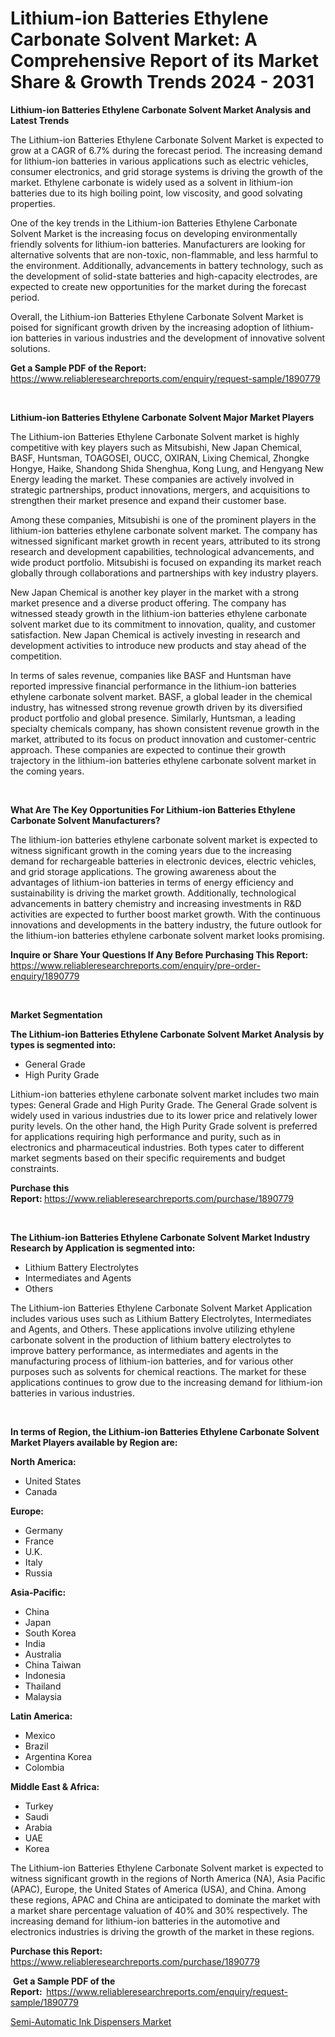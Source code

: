 <p><h1>Lithium-ion Batteries Ethylene Carbonate Solvent Market: A Comprehensive Report of its Market Share & Growth Trends 2024 - 2031</h1></p><p><strong>Lithium-ion Batteries Ethylene Carbonate Solvent Market Analysis and Latest Trends</strong></p>
<p><p>The Lithium-ion Batteries Ethylene Carbonate Solvent Market is expected to grow at a CAGR of 6.7% during the forecast period. The increasing demand for lithium-ion batteries in various applications such as electric vehicles, consumer electronics, and grid storage systems is driving the growth of the market. Ethylene carbonate is widely used as a solvent in lithium-ion batteries due to its high boiling point, low viscosity, and good solvating properties. </p><p>One of the key trends in the Lithium-ion Batteries Ethylene Carbonate Solvent Market is the increasing focus on developing environmentally friendly solvents for lithium-ion batteries. Manufacturers are looking for alternative solvents that are non-toxic, non-flammable, and less harmful to the environment. Additionally, advancements in battery technology, such as the development of solid-state batteries and high-capacity electrodes, are expected to create new opportunities for the market during the forecast period.</p><p>Overall, the Lithium-ion Batteries Ethylene Carbonate Solvent Market is poised for significant growth driven by the increasing adoption of lithium-ion batteries in various industries and the development of innovative solvent solutions.</p></p>
<p><strong>Get a Sample PDF of the Report:&nbsp;</strong> <a href="https://www.reliableresearchreports.com/enquiry/request-sample/1890779">https://www.reliableresearchreports.com/enquiry/request-sample/1890779</a></p>
<p>&nbsp;</p>
<p><strong>Lithium-ion Batteries Ethylene Carbonate Solvent Major Market Players</strong></p>
<p><p>The Lithium-ion Batteries Ethylene Carbonate Solvent market is highly competitive with key players such as Mitsubishi, New Japan Chemical, BASF, Huntsman, TOAGOSEI, OUCC, OXIRAN, Lixing Chemical, Zhongke Hongye, Haike, Shandong Shida Shenghua, Kong Lung, and Hengyang New Energy leading the market. These companies are actively involved in strategic partnerships, product innovations, mergers, and acquisitions to strengthen their market presence and expand their customer base.</p><p>Among these companies, Mitsubishi is one of the prominent players in the lithium-ion batteries ethylene carbonate solvent market. The company has witnessed significant market growth in recent years, attributed to its strong research and development capabilities, technological advancements, and wide product portfolio. Mitsubishi is focused on expanding its market reach globally through collaborations and partnerships with key industry players.</p><p>New Japan Chemical is another key player in the market with a strong market presence and a diverse product offering. The company has witnessed steady growth in the lithium-ion batteries ethylene carbonate solvent market due to its commitment to innovation, quality, and customer satisfaction. New Japan Chemical is actively investing in research and development activities to introduce new products and stay ahead of the competition.</p><p>In terms of sales revenue, companies like BASF and Huntsman have reported impressive financial performance in the lithium-ion batteries ethylene carbonate solvent market. BASF, a global leader in the chemical industry, has witnessed strong revenue growth driven by its diversified product portfolio and global presence. Similarly, Huntsman, a leading specialty chemicals company, has shown consistent revenue growth in the market, attributed to its focus on product innovation and customer-centric approach. These companies are expected to continue their growth trajectory in the lithium-ion batteries ethylene carbonate solvent market in the coming years.</p></p>
<p>&nbsp;</p>
<p><strong>What Are The Key Opportunities For Lithium-ion Batteries Ethylene Carbonate Solvent Manufacturers?</strong></p>
<p><p>The lithium-ion batteries ethylene carbonate solvent market is expected to witness significant growth in the coming years due to the increasing demand for rechargeable batteries in electronic devices, electric vehicles, and grid storage applications. The growing awareness about the advantages of lithium-ion batteries in terms of energy efficiency and sustainability is driving the market growth. Additionally, technological advancements in battery chemistry and increasing investments in R&D activities are expected to further boost market growth. With the continuous innovations and developments in the battery industry, the future outlook for the lithium-ion batteries ethylene carbonate solvent market looks promising.</p></p>
<p><strong>Inquire or Share Your Questions If Any Before Purchasing This Report:</strong> <a href="https://www.reliableresearchreports.com/enquiry/pre-order-enquiry/1890779">https://www.reliableresearchreports.com/enquiry/pre-order-enquiry/1890779</a></p>
<p>&nbsp;</p>
<p><strong>Market Segmentation</strong></p>
<p><strong>The Lithium-ion Batteries Ethylene Carbonate Solvent Market Analysis by types is segmented into:</strong></p>
<p><ul><li>General Grade</li><li>High Purity Grade</li></ul></p>
<p><p>Lithium-ion batteries ethylene carbonate solvent market includes two main types: General Grade and High Purity Grade. The General Grade solvent is widely used in various industries due to its lower price and relatively lower purity levels. On the other hand, the High Purity Grade solvent is preferred for applications requiring high performance and purity, such as in electronics and pharmaceutical industries. Both types cater to different market segments based on their specific requirements and budget constraints.</p></p>
<p><strong>Purchase this Report:&nbsp;</strong><a href="https://www.reliableresearchreports.com/purchase/1890779">https://www.reliableresearchreports.com/purchase/1890779</a></p>
<p>&nbsp;</p>
<p><strong>The Lithium-ion Batteries Ethylene Carbonate Solvent Market Industry Research by Application is segmented into:</strong></p>
<p><ul><li>Lithium Battery Electrolytes</li><li>Intermediates and Agents</li><li>Others</li></ul></p>
<p><p>The Lithium-ion Batteries Ethylene Carbonate Solvent Market Application includes various uses such as Lithium Battery Electrolytes, Intermediates and Agents, and Others. These applications involve utilizing ethylene carbonate solvent in the production of lithium battery electrolytes to improve battery performance, as intermediates and agents in the manufacturing process of lithium-ion batteries, and for various other purposes such as solvents for chemical reactions. The market for these applications continues to grow due to the increasing demand for lithium-ion batteries in various industries.</p></p>
<p>&nbsp;</p>
<p><strong>In terms of Region, the Lithium-ion Batteries Ethylene Carbonate Solvent Market Players available by Region are:</strong></p>
<p>
    <p> <strong> North America: </strong>
        <ul>
            <li>United States</li>
            <li>Canada</li>
        </ul>
        </p> 
    <p> <strong> Europe: </strong>
        <ul>
            <li>Germany</li>
            <li>France</li>
            <li>U.K.</li>
            <li>Italy</li>
            <li>Russia</li>
        </ul>
        </p> 
    <p> <strong> Asia-Pacific: </strong>
        <ul>
            <li>China</li>
            <li>Japan</li>
            <li>South Korea</li>
            <li>India</li>
            <li>Australia</li>
            <li>China Taiwan</li>
            <li>Indonesia</li>
            <li>Thailand</li>
            <li>Malaysia</li>
        </ul>
        </p> 
    <p> <strong> Latin America: </strong>
        <ul>
            <li>Mexico</li>
            <li>Brazil</li>
            <li>Argentina Korea</li>
            <li>Colombia</li>
        </ul>
        </p> 
    <p> <strong> Middle East & Africa: </strong>
        <ul>
            <li>Turkey</li>
            <li>Saudi</li>
            <li>Arabia</li>
            <li>UAE</li>
            <li>Korea</li>
        </ul>
    </p>
    </p>
<p><p>The Lithium-ion Batteries Ethylene Carbonate Solvent market is expected to witness significant growth in the regions of North America (NA), Asia Pacific (APAC), Europe, the United States of America (USA), and China. Among these regions, APAC and China are anticipated to dominate the market with a market share percentage valuation of 40% and 30% respectively. The increasing demand for lithium-ion batteries in the automotive and electronics industries is driving the growth of the market in these regions.</p></p>
<p><strong>Purchase this Report: </strong><a href="https://www.reliableresearchreports.com/purchase/1890779">https://www.reliableresearchreports.com/purchase/1890779</a></p>
<p>&nbsp;<strong>Get a Sample PDF of the Report:&nbsp;&nbsp;</strong><a href="https://www.reliableresearchreports.com/enquiry/request-sample/1890779">https://www.reliableresearchreports.com/enquiry/request-sample/1890779</a></p>
<p><strong></strong></p>
<p><p><a href="https://nifty-kite-d51.notion.site/Semi-Automatic-Ink-Dispensers-Market-Challenges-Opportunities-and-Growth-Drivers-and-Major-Market-2009c18ac2f1426bbda6d6b129267e4f">Semi-Automatic Ink Dispensers Market</a></p></p>